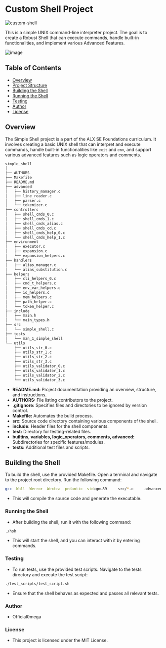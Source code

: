 # Custom Shell Project
![custom-shell](https://github.com/Official0mega/Custom-Shell/assets/122806822/de241db3-7236-459a-9876-e37f24020f75)


This is a simple UNIX command-line interpreter project. The goal is to create a Robust Shell that can execute commands, handle built-in functionalities, and implement various Advanced Features.

![image](https://github.com/Antoyjuma/simple_shell/assets/122806822/8c75565d-4d72-4889-8c84-fad0f2cda6b1)

## Table of Contents

- [Overview](#overview)
- [Project Structure](#project-structure)
- [Building the Shell](#building-the-shell)
- [Running the Shell](#running-the-shell)
- [Testing](#testing)
- [Author](#author)
- [License](#license)

## Overview

The Simple Shell project is a part of the ALX SE Foundations curriculum. It involves creating a basic UNIX shell that can interpret and execute commands, handle built-in functionalities like `exit` and `env`, and support various advanced features such as logic operators and comments.

```bash
simple_shell
│
├── AUTHORS
├── Makefile
├── README.md
├── advanced
│   ├── history_manager.c
│   ├── line_reader.c
│   ├── parser.c
│   └── tokenizer.c
├── controllers
│   ├── shell_cmds_0.c
│   ├── shell_cmds_1.c
│   ├── shell_cmds_alias.c
│   ├── shell_cmds_cd.c
│   ├── shell_cmds_help_0.c
│   └── shell_cmds_help_1.c
├── environment
│   ├── executor.c
│   ├── expansion.c
│   └── expansion_helpers.c
├── handlers
│   ├── alias_manager.c
│   └── alias_substitution.c
├── helpers
│   ├── cli_helpers_0.c
│   ├── cmd_t_helpers.c
│   ├── env_var_helpers.c
│   ├── io_helpers.c
│   ├── mem_helpers.c
│   ├── path_helper.c
│   └── token_helper.c
├── include
│   ├── main.h
│   └── main_types.h
├── src
│   └── simple_shell.c
├── tests
│   └── man_1_simple_shell
└── utils
    ├── utils_str_0.c
    ├── utils_str_1.c
    ├── utils_str_2.c
    ├── utils_str_3.c
    ├── utils_validator_0.c
    ├── utils_validator_1.c
    ├── utils_validator_2.c
    └── utils_validator_3.c
```


- **README.md:** Project documentation providing an overview, structure, and instructions.
- **AUTHORS:** File listing contributors to the project.
- **.gitignore:** Specifies files and directories to be ignored by version control.
- **Makefile:** Automates the build process.
- **src:** Source code directory containing various components of the shell.
- **include:** Header files for the shell components.
- **test:** Directory for testing-related files.
- **builtins, variables, logic_operators, comments, advanced:** Subdirectories for specific features/modules.
- **tests:** Additional test files and scripts.

## Building the Shell

To build the shell, use the provided Makefile. Open a terminal and navigate to the project root directory. Run the following command:

```bash
gcc -Wall -Werror -Wextra -pedantic -std=gnu89     src/*.c     advanced/*.c     controllers/*.c     environment/*.c     handlers/*.c     helpers/*.c     utils/*.c     -o hsh

```
* This will compile the source code and generate the executable.

### Running the Shell
* After building the shell, run it with the following command: 
```bash
./hsh
```
* This will start the shell, and you can interact with it by entering commands.

### Testing
* To run tests, use the provided test scripts. Navigate to the tests directory and execute the test script:
```bash
./test_scripts/test_script.sh
```
* Ensure that the shell behaves as expected and passes all relevant tests.

### Author
* Official0mega

### License
* This project is licensed under the MIT License.
